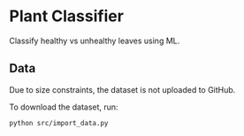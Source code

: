 # Plant Classifier

Classify healthy vs unhealthy leaves using ML.

## Data

Due to size constraints, the dataset is not uploaded to GitHub.

To download the dataset, run:

```bash
python src/import_data.py
